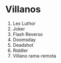 
# Villanos

1. Lex Luthor
2. Joker
3. Flash Reverso
4. Doomsday
5. Deadshot
6. Riddler
7. Villano rama-remota
